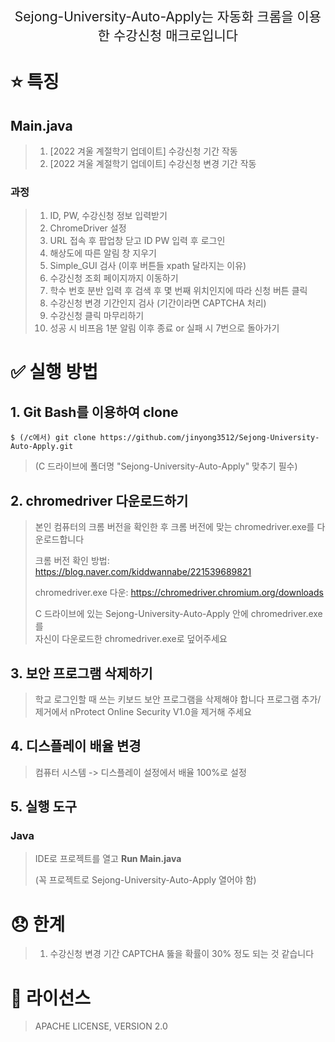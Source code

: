 <p align='center' style='font-size:150%'>Sejong-University-Auto-Apply는 자동화 크롬을 이용한 수강신청 매크로입니다</p>

# :star: 특징

## Main.java
>1. [2022 겨울 계절학기 업데이트] 수강신청 기간 작동
>2. [2022 겨울 계절학기 업데이트] 수강신청 변경 기간 작동

### 과정
>1. ID, PW, 수강신청 정보 입력받기
>2. ChromeDriver 설정
>3. URL 접속 후 팝업창 닫고 ID PW 입력 후 로그인
>4. 해상도에 따른 알림 창 지우기
>5. Simple_GUI 검사 (이후 버튼들 xpath 달라지는 이유)
>6. 수강신청 조회 페이지까지 이동하기
>7. 학수 번호 분반 입력 후 검색 후 몇 번째 위치인지에 따라 신청 버튼 클릭
>8. 수강신청 변경 기간인지 검사 (기간이라면 CAPTCHA 처리)
>9. 수강신청 클릭 마무리하기 
>10. 성공 시 비프음 1분 알림 이후 종료 or 실패 시 7번으로 돌아가기

# :white_check_mark: 실행 방법

## 1.  Git Bash를 이용하여 clone
```    
$ (/c에서) git clone https://github.com/jinyong3512/Sejong-University-Auto-Apply.git
```    
>(C 드라이브에 폴더명 "Sejong-University-Auto-Apply" 맞추기 필수)

## 2.  chromedriver 다운로드하기

>본인 컴퓨터의 크롬 버전을 확인한 후 크롬 버전에 맞는 chromedriver.exe를 다운로드합니다
>
>크롬 버전 확인 방법: https://blog.naver.com/kiddwannabe/221539689821
>
>chromedriver.exe 다운: https://chromedriver.chromium.org/downloads
>
>C 드라이브에 있는 Sejong-University-Auto-Apply 안에 chromedriver.exe를<br>자신이 다운로드한 chromedriver.exe로 덮어주세요

## 3.  보안 프로그램 삭제하기

>학교 로그인할 때 쓰는 키보드 보안 프로그램을 삭제해야 합니다
>프로그램 추가/제거에서 nProtect Online Security V1.0을 제거해 주세요
 
## 4. 디스플레이 배율 변경
>컴퓨터 시스템 -> 디스플레이 설정에서 배율 100%로 설정

## 5.  실행 도구

### Java  
>IDE로 프로젝트를 열고 **Run Main.java**
>
>(꼭 프로젝트로 Sejong-University-Auto-Apply 열어야 함)

# 😞 한계
>1. 수강신청 변경 기간 CAPTCHA 뚫을 확률이 30% 정도 되는 것 같습니다

# :page_with_curl: 라이선스
>APACHE LICENSE, VERSION 2.0
